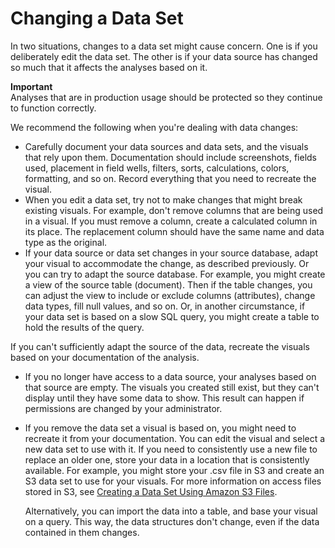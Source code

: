# Changing a Data Set<a name="change-a-data-set"></a>

In two situations, changes to a data set might cause concern\. One is if you deliberately edit the data set\. The other is if your data source has changed so much that it affects the analyses based on it\. 

**Important**  
Analyses that are in production usage should be protected so they continue to function correctly\. 

We recommend the following when you're dealing with data changes:
+ Carefully document your data sources and data sets, and the visuals that rely upon them\. Documentation should include screenshots, fields used, placement in field wells, filters, sorts, calculations, colors, formatting, and so on\. Record everything that you need to recreate the visual\.
+  When you edit a data set, try not to make changes that might break existing visuals\. For example, don't remove columns that are being used in a visual\. If you must remove a column, create a calculated column in its place\. The replacement column should have the same name and data type as the original\. 
+  If your data source or data set changes in your source database, adapt your visual to accommodate the change, as described previously\. Or you can try to adapt the source database\. For example, you might create a view of the source table \(document\)\. Then if the table changes, you can adjust the view to include or exclude columns \(attributes\), change data types, fill null values, and so on\. Or, in another circumstance, if your data set is based on a slow SQL query, you might create a table to hold the results of the query\. 

  If you can't sufficiently adapt the source of the data, recreate the visuals based on your documentation of the analysis\.
+ If you no longer have access to a data source, your analyses based on that source are empty\. The visuals you created still exist, but they can't display until they have some data to show\. This result can happen if permissions are changed by your administrator\.
+ If you remove the data set a visual is based on, you might need to recreate it from your documentation\. You can edit the visual and select a new data set to use with it\. If you need to consistently use a new file to replace an older one, store your data in a location that is consistently available\. For example, you might store your \.csv file in S3 and create an S3 data set to use for your visuals\. For more information on access files stored in S3, see [Creating a Data Set Using Amazon S3 Files](create-a-data-set-s3.md)\. 

  Alternatively, you can import the data into a table, and base your visual on a query\. This way, the data structures don't change, even if the data contained in them changes\.